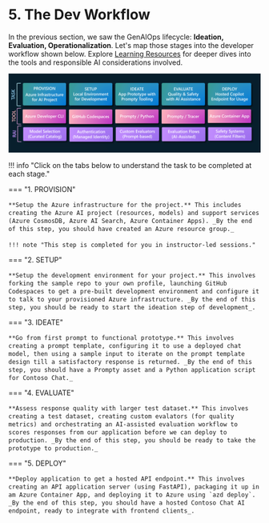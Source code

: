 # 5. The Dev Workflow

In the previous section, we saw the GenAIOps lifecycle: **Ideation, Evaluation, Operationalization**. Let's map those stages into the developer workflow shown below. Explore [Learning Resources](./../index.md#learning-resources) for deeper dives into the tools and responsible AI considerations involved. 

![Dev Workflow](./../img/dev-workflow.png)

!!! info "Click on the tabs below to understand the task to be completed at each stage."

=== "1. PROVISION"

    **Setup the Azure infrastructure for the project.** This includes creating the Azure AI project (resources, models) and support services (Azure CosmosDB, Azure AI Search, Azure Container Apps). _By the end of this step, you should have created an Azure resource group._

    !!! note "This step is completed for you in instructor-led sessions." 

=== "2. SETUP"

    **Setup the development environment for your project.** This involves forking the sample repo to your own profile, launching GitHub Codespaces to get a pre-built development environment and configure it to talk to your provisioned Azure infrastructure. _By the end of this step, you should be ready to start the ideation step of development_.
    
=== "3. IDEATE"

    **Go from first prompt to functional prototype.** This involves creating a prompt template, configuring it to use a deployed chat model, then using a sample input to iterate on the prompt template design till a satisfactory response is returned. _By the end of this step, you should have a Prompty asset and a Python application script for Contoso Chat._

=== "4. EVALUATE"

    **Assess response quality with larger test dataset.** This involves creating a test dataset, creating custom evalators (for quality metrics) and orchestrating an AI-assisted evaluation workflow to scores responses from our application before we can deploy to production. _By the end of this step, you should be ready to take the prototype to production._

=== "5. DEPLOY"

    **Deploy application to get a hosted API endpoint.** This involves creating an API application server (using FastAPI), packaging it up in am Azure Container App, and deploying it to Azure using `azd deploy`. _By the end of this step, you should have a hosted Contoso Chat AI endpoint, ready to integrate with frontend clients_.
